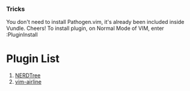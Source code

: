 ### Tricks

You don't need to install Pathogen.vim, it's already been included inside Vundle. Cheers!
To install plugin, on Normal Mode of VIM, enter :PluginInstall

# Plugin List

1. [NERDTree](https://github.com/scrooloose/nerdtree)
2. [vim-airline](https://github.com/vim-airline/vim-airline)
